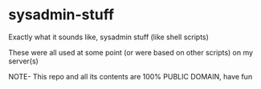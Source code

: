 # sysadmin-stuff
Exactly what it sounds like, sysadmin stuff (like shell scripts)

These were all used at some point (or were based on other scripts) on my server(s)

NOTE- This repo and all its contents are 100% PUBLIC DOMAIN, have fun
